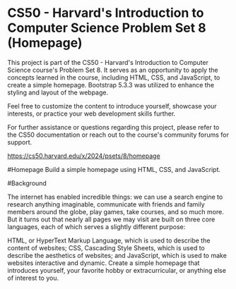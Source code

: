 # CS50 - Harvard's Introduction to Computer Science Problem Set 8 (Homepage)

This project is part of the CS50 - Harvard's Introduction to Computer Science course's Problem Set 8. It serves as an opportunity to apply the concepts learned in the course, including HTML, CSS, and JavaScript, to create a simple homepage. Bootstrap 5.3.3 was utilized to enhance the styling and layout of the webpage.

Feel free to customize the content to introduce yourself, showcase your interests, or practice your web development skills further.

For further assistance or questions regarding this project, please refer to the CS50 documentation or reach out to the course's community forums for support.

https://cs50.harvard.edu/x/2024/psets/8/homepage

#Homepage
Build a simple homepage using HTML, CSS, and JavaScript.

#Background

The internet has enabled incredible things: we can use a search engine to research anything imaginable, communicate with friends and family members around the globe, play games, take courses, and so much more. But it turns out that nearly all pages we may visit are built on three core languages, each of which serves a slightly different purpose:

HTML, or HyperText Markup Language, which is used to describe the content of websites;
CSS, Cascading Style Sheets, which is used to describe the aesthetics of websites; and
JavaScript, which is used to make websites interactive and dynamic.
Create a simple homepage that introduces yourself, your favorite hobby or extracurricular, or anything else of interest to you.

